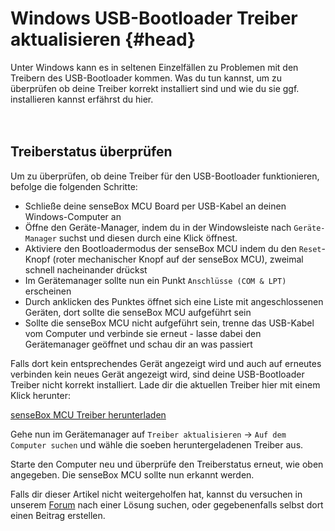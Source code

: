 # Windows USB-Bootloader Treiber aktualisieren {#head}

<div class="description">
	Unter Windows kann es in seltenen Einzelfällen zu Problemen mit den Treibern des USB-Bootloader kommen. Was du tun kannst, um zu überprüfen ob deine Treiber korrekt installiert sind und wie du sie ggf. installieren kannst erfährst du hier.
</div>
<div class="line">
    <br>
    <br>
</div>

## Treiberstatus überprüfen

Um zu überprüfen, ob deine Treiber für den USB-Bootloader funktionieren, befolge die folgenden Schritte:
- Schließe deine senseBox MCU Board per USB-Kabel an deinen Windows-Computer an
- Öffne den Geräte-Manager, indem du in der Windowsleiste nach `Geräte-Manager` suchst und diesen durch eine Klick öffnest.
- Aktiviere den Bootloadermodus der senseBox MCU indem du den `Reset`-Knopf (roter mechanischer Knopf auf der senseBox MCU), zweimal schnell nacheinander drückst
- Im Gerätemanager sollte nun ein Punkt `Anschlüsse (COM & LPT)` erscheinen
- Durch anklicken des Punktes öffnet sich eine Liste mit angeschlossenen Geräten, dort sollte die senseBox MCU aufgeführt sein 
- Sollte die senseBox MCU nicht aufgeführt sein, trenne das USB-Kabel vom Computer und verbinde sie erneut - lasse dabei den Gerätemanager geöffnet und schau dir an was passiert

Falls dort kein entsprechendes Gerät angezeigt wird und auch auf erneutes verbinden kein neues Gerät angezeigt wird, sind deine USB-Bootloader Treiber nicht korrekt installiert. Lade dir die aktuellen Treiber hier mit einem Klick herunter:

[senseBox MCU Treiber herunterladen](https://github.com/watterott/senseBox-MCU/raw/master/arduino/driver.zip)

Gehe nun im Gerätemanager auf `Treiber aktualisieren` -> `Auf dem Computer suchen` und wähle die soeben heruntergeladenen Treiber aus. 

Starte den Computer neu und überprüfe den Treiberstatus erneut, wie oben angegeben. Die senseBox MCU sollte nun erkannt werden.

<div class="box_info">
    <i class="fa fa-info fa-fw" aria-hidden="true" style="color: #42acf3;"></i>
    Falls dir dieser Artikel nicht weitergeholfen hat, kannst du versuchen in unserem <a href="https://forum.sensebox.de">Forum</a> nach einer Lösung suchen, oder gegebenenfalls selbst dort einen Beitrag erstellen.
</div>